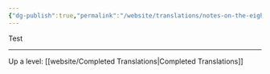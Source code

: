 ```yaml
---
{"dg-publish":true,"permalink":"/website/translations/notes-on-the-eight-difficult-points/"}
---
```


Test



---
Up a level: [[website/Completed Translations\|Completed Translations]]